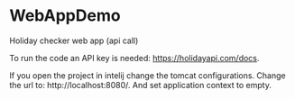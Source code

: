 # WebAppDemo
Holiday checker web app (api call)


To run the code an API key is needed: https://holidayapi.com/docs.

If you open the project in intelij change the tomcat configurations. 
Change the url to: http://localhost:8080/.
And set application context to empty.

